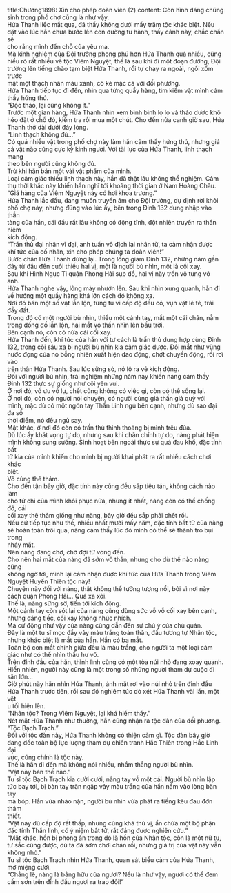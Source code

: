 title:Chương1898: Xin cho phép đoàn viên (2)
content:
Còn hình dáng chúng sinh trong phố chợ cũng là như vậy.<br>Hứa Thanh liếc mắt qua, đã thấy không dưới mấy trăm tộc khác biệt. Nếu<br>đặt vào lúc hắn chưa bước lên con đường tu hành, thấy cảnh này, chắc chắn sẽ<br>cho rằng mình đến chỗ của yêu ma.<br>Mà kinh nghiệm của Đội trưởng phong phú hơn Hứa Thanh quá nhiều, cũng<br>hiểu rõ rất nhiều về tộc Viêm Nguyệt, thế là sau khi đi một đoạn đường, Đội<br>trưởng lên tiếng chào tạm biệt Hứa Thanh, rồi tự chạy ra ngoài, ngồi xổm trước<br>mặt một thạch nhân màu xanh, cò kè mặc cả với đối phương.<br>Hứa Thanh tiếp tục đi đến, nhìn qua từng quầy hàng, tìm kiếm vật mình cảm<br>thấy hứng thú.<br>“Độc thảo, lại cũng không ít.”<br>Trước một gian hàng, Hứa Thanh nhìn xem bình bình lọ lọ và thảo dược khô<br>héo đặt ở chỗ đó, kiểm tra rồi mua một chút. Cho đến nửa canh giờ sau, Hứa<br>Thanh thở dài dưới đáy lòng.<br>“Linh thạch không đủ…”<br>Có quá nhiều vật trong phố chợ này làm hắn cảm thấy hứng thú, nhưng giá<br>cả vật nào cũng cực kỳ kinh người. Với tài lực của Hứa Thanh, linh thạch mang<br>theo bên người cũng không đủ.<br>Trừ khi hắn bán một vài vật phẩm của mình.<br>Loại cảm giác thiếu linh thạch này, hắn đã thật lâu không thể nghiệm. Cảm<br>thụ thời khắc này khiến hắn nghĩ tới khoảng thời gian ở Nam Hoàng Châu.<br>“Giá hàng của Viêm Nguyệt này có hơi khoa trương.”<br>Hứa Thanh lắc đầu, đang muốn truyền âm cho Đội trưởng, dự định rời khỏi<br>phố chợ này, nhưng đúng vào lúc ấy, bên trong Đinh 132 dung nhập vào thần<br>tàng của hắn, cái đầu rất lâu không có động tĩnh, đột nhiên truyền ra thần niệm<br>kích động.<br>“Trấn thủ đại nhân vĩ đại, anh tuấn vô địch lại nhân từ, ta cảm nhận được<br>khí tức của cố nhân, xin cho phép chúng ta đoàn viên!”<br>Bước chân Hứa Thanh dừng lại. Trong lồng giam Đinh 132, những năm gần<br>đây từ đầu đến cuối thiếu hai vị, một là người bù nhìn, một là cối xay.<br>Sau khi Hình Ngục Ti quận Phong Hải sụp đổ, hai vị này trốn vô tung vô<br>ảnh.<br>Hứa Thanh nghe vậy, lông mày nhướn lên. Sau khi nhìn xung quanh, hắn đi<br>về hướng một quầy hàng khá lớn cách đó không xa.<br>Nơi đó bán một số vật lẫn lộn, từng tu vi cấp độ đều có, vụn vặt lẻ tẻ, trải<br>đầy đất.<br>Trong đó có một người bù nhìn, thiếu một cánh tay, mất một cái chân, nằm<br>trong đống đồ lẫn lộn, hai mắt vô thần nhìn lên bầu trời.<br>Bên cạnh nó, còn có nửa cái cối xay.<br>Hứa Thanh đến, khí tức của hắn với tư cách là trấn thủ dung hợp cùng Đinh<br>132, trong cõi sâu xa bị người bù nhìn kia cảm giác được. Đôi mắt như vũng<br>nước đọng của nó bỗng nhiên xuất hiện dao động, chợt chuyển động, rồi rơi vào<br>trên thân Hứa Thanh. Sau lúc sững sờ, nó lộ ra vẻ kích động.<br>Đối với người bù nhìn, trải nghiệm những năm này khiến nàng cảm thấy<br>Đinh 132 thực sự giống như cõi yên vui.<br>Ở nơi đó, vô ưu vô lự, chết cũng không có việc gì, còn có thể sống lại.<br>Ở nơi đó, còn có người nói chuyện, có người cùng giả thần giả quỷ với<br>mình, mặc dù có một ngón tay Thần Linh ngủ bên cạnh, nhưng dù sao đại đa số<br>thời điểm, nó đều ngủ say.<br>Mặt khác, ở nơi đó còn có trấn thủ thỉnh thoảng bị mình trêu đùa.<br>Dù lúc ấy khát vọng tự do, nhưng sau khi chân chính tự do, nàng phát hiện<br>mình không sung sướng. Sinh hoạt bên ngoài thực sự quá đau khổ, đặc tính bất<br>tử kia của mình khiến cho mình bị người khai phát ra rất nhiều cách chơi khác<br>biệt.<br>Vô cùng thê thảm.<br>Cho đến tận bây giờ, đặc tính này cũng đều sắp tiêu tán, không cách nào làm<br>cho tứ chi của mình khôi phục nữa, nhưng ít nhất, nàng còn có thể chống đỡ, cái<br>cối xay thê thảm giống như nàng, bây giờ đều sắp phải chết rồi.<br>Nếu cứ tiếp tục như thế, nhiều nhất mười mấy năm, đặc tính bất tử của nàng<br>sẽ hoàn toàn trôi qua, nàng cảm thấy lúc đó mình có thể sẽ thành tro bụi trong<br>nháy mắt.<br>Nên nàng đang chờ, chờ đợi tử vong đến.<br>Cho nên hai mắt của nàng đã sớm vô thần, nhưng cho dù thế nào nàng cũng<br>không ngờ tới, mình lại cảm nhận được khí tức của Hứa Thanh trong Viêm<br>Nguyệt Huyền Thiên tộc này!<br>Chuyện này đối với nàng, thật không thể tưởng tượng nổi, bởi vì nơi này<br>cách quận Phong Hải... Quá xa xôi.<br>Thế là, nàng sững sờ, tiến tới kích động.<br>Một cánh tay còn sót lại của nàng cũng dùng sức vỗ vỗ cối xay bên cạnh,<br>nhưng đáng tiếc, cối xay không nhúc nhích.<br>Mà cử động như vậy của nàng cũng dẫn đến sự chú ý của chủ quán.<br>Đây là một tu sĩ mọc đầy vảy màu trắng toàn thân, đầu tương tự Nhân tộc,<br>nhưng khác biệt là mắt của hắn. Hắn có ba mắt.<br>Toàn bộ con mắt chính giữa đều là màu trắng, cho người ta một loại cảm<br>giác như có thể nhìn thấu hư vô.<br>Trên đỉnh đầu của hắn, thình lình cũng có một tòa núi nhỏ đang xoay quanh.<br>Hiển nhiên, người này cũng là một trong số những người tham dự cuộc đi<br>săn lớn...<br>Giờ phút này hắn nhìn Hứa Thanh, ánh mắt rơi vào núi nhỏ trên đỉnh đầu<br>Hứa Thanh trước tiên, rồi sau đó nghiêm túc dò xét Hứa Thanh vài lần, một vệt<br>u tối hiện lên.<br>“Nhân tộc? Trong Viêm Nguyệt, lại khá hiếm thấy.”<br>Nét mặt Hứa Thanh như thường, hắn cũng nhận ra tộc đàn của đối phương.<br>“Tộc Bạch Trạch.”<br>Đối với tộc đàn này, Hứa Thanh không có thiện cảm gì. Tộc đàn bây giờ<br>đang dốc toàn bộ lực lượng tham dự chiến tranh Hắc Thiên trong Hắc Linh đại<br>vực, cũng chính là tộc này.<br>Thế là hắn đi đến mà không nói nhiều, nhắm thẳng người bù nhìn.<br>“Vật này bán thế nào.”<br>Tu sĩ tộc Bạch Trạch kia cười cười, nâng tay vồ một cái. Người bù nhìn lập<br>tức bay tới, bị bàn tay tràn ngập vảy màu trắng của hắn nắm vào lòng bàn tay<br>mà bóp. Hắn vừa nhào nặn, người bù nhìn vừa phát ra tiếng kêu đau đớn thảm<br>thiết.<br>“Vật này dù cấp độ rất thấp, nhưng cũng khá thú vị, ẩn chứa một bộ phận<br>đặc tính Thần linh, có ý niệm bất tử, rất đáng được nghiên cứu.”<br>“Mặt khác, hồn bị phong ấn trong đó là hồn của Nhân tộc, còn là một nữ tu,<br>tư sắc cũng được, dù ta đã sớm chơi chán rồi, nhưng giá trị của vật này vẫn<br>không nhỏ.”<br>Tu sĩ tộc Bạch Trạch nhìn Hứa Thanh, quan sát biểu cảm của Hứa Thanh,<br>mở miệng cười.<br>“Chẳng lẽ, nàng là bằng hữu của ngươi? Nếu là như vậy, ngươi có thể đem<br>cấm sơn trên đỉnh đầu ngươi ra trao đổi!”